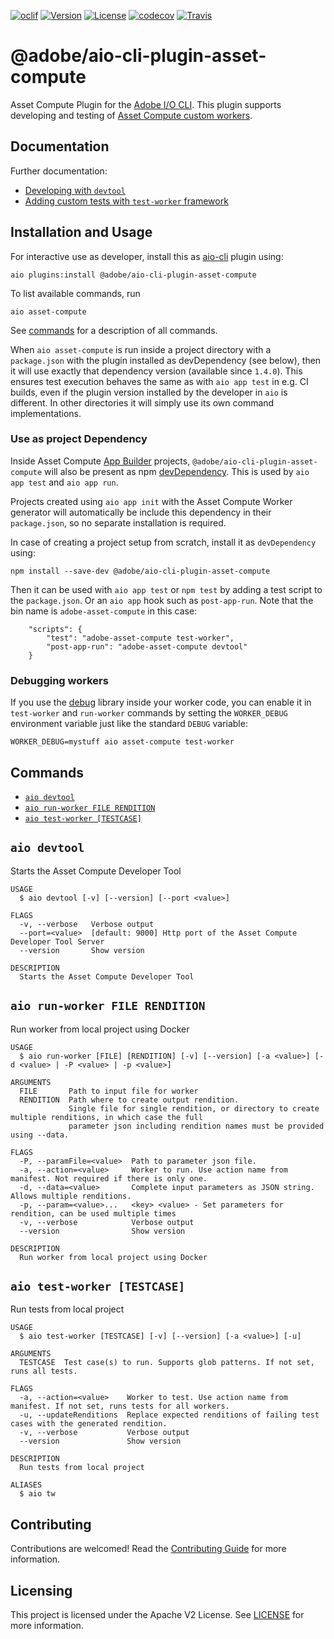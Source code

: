 [![oclif](https://img.shields.io/badge/cli-oclif-brightgreen.svg)](https://oclif.io) [![Version](https://img.shields.io/npm/v/@adobe/aio-cli-plugin-asset-compute.svg)](https://npmjs.org/package/@adobe/aio-cli-plugin-asset-compute) [![License](https://img.shields.io/badge/license-Apache--2.0-blue.svg)](http://www.apache.org/licenses/LICENSE-2.0) [![codecov](https://codecov.io/gh/adobe/aio-cli-plugin-asset-compute/branch/master/graph/badge.svg)](https://codecov.io/gh/adobe/aio-cli-plugin-asset-compute) [![Travis](https://travis-ci.com/adobe/aio-cli-plugin-asset-compute.svg?branch=master)](https://travis-ci.com/adobe/aio-cli-plugin-asset-compute)


@adobe/aio-cli-plugin-asset-compute
=======================

Asset Compute Plugin for the [Adobe I/O CLI](https://github.com/adobe/aio-cli). This plugin supports developing and testing of [Asset Compute custom workers](https://docs.adobe.com/content/help/en/asset-compute/using/extend/understand-extensibility.html).

<!-- toc -->

<!-- tocstop -->

## Documentation

Further documentation:

- [Developing with `devtool`](https://docs.adobe.com/content/help/en/asset-compute/using/extend/develop-custom-application.html)
- [Adding custom tests with `test-worker` framework](https://docs.adobe.com/content/help/en/asset-compute/using/extend/test-custom-application.html)

## Installation and Usage

For interactive use as developer, install this as [aio-cli](https://github.com/adobe/aio-cli) plugin using:

```
aio plugins:install @adobe/aio-cli-plugin-asset-compute
```

To list available commands, run

```
aio asset-compute
```

See [commands](#commands) for a description of all commands.

When `aio asset-compute` is run inside a project directory with a `package.json` with the plugin installed as devDependency (see below), then it will use exactly that dependency version (available since `1.4.0`). This ensures test execution behaves the same as with `aio app test` in e.g. CI builds, even if the plugin version installed by the developer in `aio` is different. In other directories it will simply use its own command implementations.

### Use as project Dependency

Inside Asset Compute [App Builder](https://www.adobe.io/app-builder/) projects, `@adobe/aio-cli-plugin-asset-compute` will also be present as npm [devDependency](https://docs.npmjs.com/specifying-dependencies-and-devdependencies-in-a-package-json-file). This is used by `aio app test` and `aio app run`.

Projects created using `aio app init` with the Asset Compute Worker generator will automatically be include this dependency in their `package.json`, so no separate installation is required.

In case of creating a project setup from scratch, install it as `devDependency` using:

```
npm install --save-dev @adobe/aio-cli-plugin-asset-compute
```

Then it can be used with `aio app test` or `npm test` by adding a test script to the `package.json`. Or an `aio app` hook such as `post-app-run`. Note that the bin name is `adobe-asset-compute` in this case:

```
    "scripts": {
        "test": "adobe-asset-compute test-worker",
        "post-app-run": "adobe-asset-compute devtool"
    }
```

### Debugging workers

If you use the [debug](https://www.npmjs.com/package/debug) library inside your worker code, you can enable it in `test-worker` and `run-worker` commands by setting the `WORKER_DEBUG` environment variable just like the standard `DEBUG` variable:

```
WORKER_DEBUG=mystuff aio asset-compute test-worker
```

## Commands

<!-- commands -->
* [`aio devtool`](#aio-devtool)
* [`aio run-worker FILE RENDITION`](#aio-run-worker-file-rendition)
* [`aio test-worker [TESTCASE]`](#aio-test-worker-testcase)

## `aio devtool`

Starts the Asset Compute Developer Tool

```
USAGE
  $ aio devtool [-v] [--version] [--port <value>]

FLAGS
  -v, --verbose   Verbose output
  --port=<value>  [default: 9000] Http port of the Asset Compute Developer Tool Server
  --version       Show version

DESCRIPTION
  Starts the Asset Compute Developer Tool
```

## `aio run-worker FILE RENDITION`

Run worker from local project using Docker

```
USAGE
  $ aio run-worker [FILE] [RENDITION] [-v] [--version] [-a <value>] [-d <value> | -P <value> | -p <value>]

ARGUMENTS
  FILE       Path to input file for worker
  RENDITION  Path where to create output rendition.
             Single file for single rendition, or directory to create multiple renditions, in which case the full
             parameter json including rendition names must be provided using --data.

FLAGS
  -P, --paramFile=<value>  Path to parameter json file.
  -a, --action=<value>     Worker to run. Use action name from manifest. Not required if there is only one.
  -d, --data=<value>       Complete input parameters as JSON string. Allows multiple renditions.
  -p, --param=<value>...   <key> <value> - Set parameters for rendition, can be used multiple times
  -v, --verbose            Verbose output
  --version                Show version

DESCRIPTION
  Run worker from local project using Docker
```

## `aio test-worker [TESTCASE]`

Run tests from local project

```
USAGE
  $ aio test-worker [TESTCASE] [-v] [--version] [-a <value>] [-u]

ARGUMENTS
  TESTCASE  Test case(s) to run. Supports glob patterns. If not set, runs all tests.

FLAGS
  -a, --action=<value>    Worker to test. Use action name from manifest. If not set, runs tests for all workers.
  -u, --updateRenditions  Replace expected renditions of failing test cases with the generated rendition.
  -v, --verbose           Verbose output
  --version               Show version

DESCRIPTION
  Run tests from local project

ALIASES
  $ aio tw
```
<!-- commandsstop -->

## Contributing

Contributions are welcomed! Read the [Contributing Guide](./.github/CONTRIBUTING.md) for more information.

## Licensing

This project is licensed under the Apache V2 License. See [LICENSE](LICENSE) for more information.
